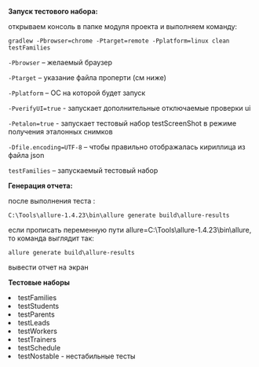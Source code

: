 **Запуск тестового набора:**

открываем консоль в папке модуля проекта и выполняем команду:

`gradlew -Pbrowser=chrome -Ptarget=remote -Pplatform=linux clean testFamilies`

`-Pbrowser` – желаемый браузер

`-Ptarget` – указание файла проперти (см ниже)

`-Pplatform` – ОС на которой будет запуск

`-PverifyUI=true` - запускает дополнительные отключаемые проверки ui

`-Petalon=true` - запускает тестовый набор testScreenShot в режиме получения эталонных снимков

`-Dfile.encoding=UTF-8`    – чтобы правильно отображалась кириллица из файла json

`testFamilies` – запускаемый тестовый набор

**Генерация отчета:**

после выполнения теста :

`C:\Tools\allure-1.4.23\bin\allure generate build\allure-results`

если прописать переменную пути allure=C:\Tools\allure-1.4.23\bin\allure, то команда выглядит так:

`allure generate build\allure-results `

вывести отчет на экран


**Тестовые наборы**
<li>testFamilies
<li>testStudents
<li>testParents
<li>testLeads
<li>testWorkers
<li>testTrainers
<li>testSchedule
<li>testNostable - нестабильные тесты

